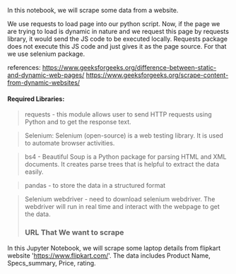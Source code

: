 In this notebook, we will scrape some data from a website.

We use requests to load page into our python script. Now, if the page we are trying to load is dynamic in nature and we request this page by requests library, it would send the JS code to be executed locally. Requests package does not execute this JS code and just gives it as the page source. For that we use selenium package.

references: https://www.geeksforgeeks.org/difference-between-static-and-dynamic-web-pages/
https://www.geeksforgeeks.org/scrape-content-from-dynamic-websites/

 
#### Required Libraries:
 
 > requests -  this module allows user to send HTTP requests using Python and to get the response text.
 
 > Selenium:  Selenium  (open-source) is a web testing library. It is used to automate browser activities.
 
 > bs4 - Beautiful Soup is a Python package for parsing HTML and XML documents. It creates parse trees that is helpful to extract the data easily.
 
 > pandas - to store the data in a structured format
 
 > Selenium webdriver - need to download selenium webdriver. The webdriver will run in real time and interact with the webpage to get the data.
> ### URL That We want to scrape

In this Jupyter Notebook, we will scrape some laptop details from flipkart website  'https://www.flipkart.com/'. The data includes Product Name, Specs_summary, Price, rating.


